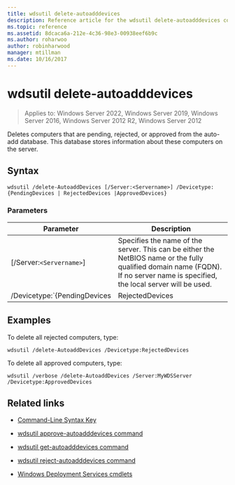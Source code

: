 ```yaml
---
title: wdsutil delete-autoadddevices
description: Reference article for the wdsutil delete-autoadddevices command, which deletes computers that are pending, rejected, or approved from the Auto-add database.
ms.topic: reference
ms.assetid: 8dcaca6a-212e-4c36-98e3-00938eef6b9c
ms.author: roharwoo
author: robinharwood
manager: mtillman
ms.date: 10/16/2017
---
```


# wdsutil delete-autoadddevices

>Applies to: Windows Server 2022, Windows Server 2019, Windows Server 2016, Windows Server 2012 R2, Windows Server 2012

Deletes computers that are pending, rejected, or approved from the auto-add database. This database stores information about these computers on the server.

## Syntax

```
wdsutil /delete-AutoaddDevices [/Server:<Servername>] /Devicetype:{PendingDevices | RejectedDevices |ApprovedDevices}
```

### Parameters

| Parameter | Description |
|--|--|
| [/Server:`<Servername>`] | Specifies the name of the server. This can be either the NetBIOS name or the fully qualified domain name (FQDN). If no server name is specified, the local server will be used. |
| /Devicetype:`{PendingDevices|RejectedDevices|ApprovedDevices}` | Specifies the type of computer to delete from the database. This type can be **PendingDevices**, which returns all computers in the database that have a status of pending, **RejectedDevices**, which returns all computers in the database that have a status of rejected, or **ApprovedDevices**, which returns all computers that have a status of approved. |

## Examples

To delete all rejected computers, type:

```
wdsutil /delete-AutoaddDevices /Devicetype:RejectedDevices
```

To delete all approved computers, type:

```
wdsutil /verbose /delete-AutoaddDevices /Server:MyWDSServer /Devicetype:ApprovedDevices
```

## Related links

- [Command-Line Syntax Key](command-line-syntax-key.md)

- [wdsutil approve-autoadddevices command](wdsutil-approve-autoadddevices.md)

- [wdsutil get-autoadddevices command](wdsutil-get-autoadddevices.md)

- [wdsutil reject-autoadddevices command](wdsutil-reject-autoadddevices.md)

- [Windows Deployment Services cmdlets](/powershell/module/wds)
